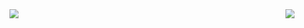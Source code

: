 <img align="right" src="https://github-readme-stats.vercel.app/api/?username=joelibaceta&theme= radical" />
<img align="left" src="https://github-readme-stats.vercel.app/api/top-langs/?username=anuraghazra" />
